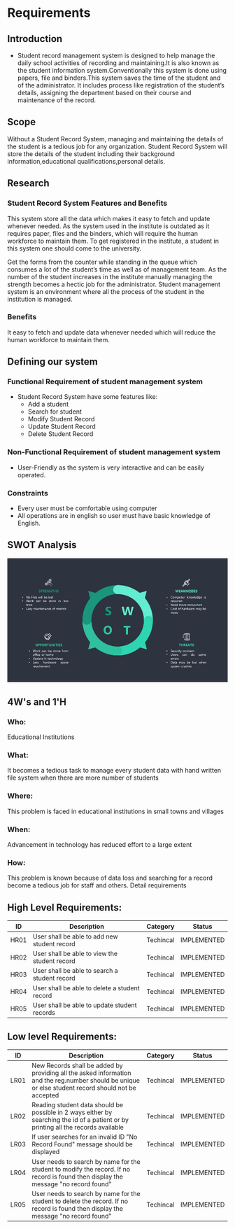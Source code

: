 # Requirements
## Introduction
* Student record management system is designed to help manage the daily school activities of recording and maintaining.It is also known as the student information system.Conventionally this system is done using papers, file and binders.This system saves the time of the student and of the administrator. It includes process like registration of the student’s details, assigning the department based on their course and maintenance of the record.
## Scope
Without a Student Record System, managing and maintaining the details of the student is a tedious job for any organization. Student Record System will store the details of the student including their background information,educational qualifications,personal details.

## Research
### Student Record System Features and Benefits
This system store all the data which makes it easy to fetch and update whenever needed. As the system used in the institute is outdated as it requires paper, files and the binders, which will require the human workforce to maintain them. To get registered in the institute, a student in this system one should come to the university.

Get the forms from the counter while standing in the queue which consumes a lot of the student’s time as well as of management team. As the number of the student increases in the institute manually managing the strength becomes a hectic job for the administrator. Student management system is an environment where all the process of the student in the institution is managed. 

### Benefits
It easy to fetch and update data whenever needed which will reduce the human workforce to maintain them.
## Defining our system
### Functional Requirement of student management system
* Student Record System have some features like:
    * Add a student
    * Search for student
    * Modify Student Record
    * Update Student Record
    * Delete Student Record
### Non-Functional Requirement of student management system
* User-Friendly as the system is very interactive and can be easily operated.
### Constraints
* Every user must be comfortable using computer
* All operations are in english so user must have basic knowledge of English.
## SWOT Analysis
![Description](https://github.com/295578/mini_project29/blob/main/Images/swot.JPG)
## 4W's and 1'H
### Who:
Educational Institutions
### What:
It becomes a tedious task to manage every student data with hand written file system when there are more number of students
### Where:
This problem is faced in educational institutions in small towns and villages
### When:
Advancement in technology has reduced effort to a large extent
### How:
This problem is known because of data loss and searching for a record become a tedious job for staff and others.
 Detail requirements
## High Level Requirements: 
| ID | Description | Category | Status | 
| ----- | ----- | ------- | ---------|
| HR01 | User shall be able to add new student record | Techincal | IMPLEMENTED | 
| HR02 | User shall be able to view the student record| Techincal |  IMPLEMENTED  |
| HR03 | User shall be able to search a student record | Techincal |  IMPLEMENTED  |
| HR04 | User shall be able to delete a student record | Techincal |  IMPLEMENTED  |
| HR05 | User shall be able to update student records | Techincal |  IMPLEMENTED  |

##  Low level Requirements:
| ID | Description | Category | Status | 
| ----- | ----- | ------- | ---------|
| LR01 | New Records shall be added by providing all the asked information and the reg.number should be unique or else student record should not be accepted | Techincal | IMPLEMENTED | 
| LR02 |Reading student data should be possible in 2 ways either by  searching the id of a patient or by printing all the records available| Techincal |  IMPLEMENTED  |
| LR03 | If user searches for an invalid ID "No Record Found" message should be displayed| Techincal |  IMPLEMENTED  |
| LR04 | User needs to search by name for the student to modify the record. If no record is found then display the message "no record found" | Techincal |  IMPLEMENTED  |
| LR05 | User needs to search by name for the student to delete the record. If no record is found then display the message "no record found"  | Techincal |  IMPLEMENTED  |
